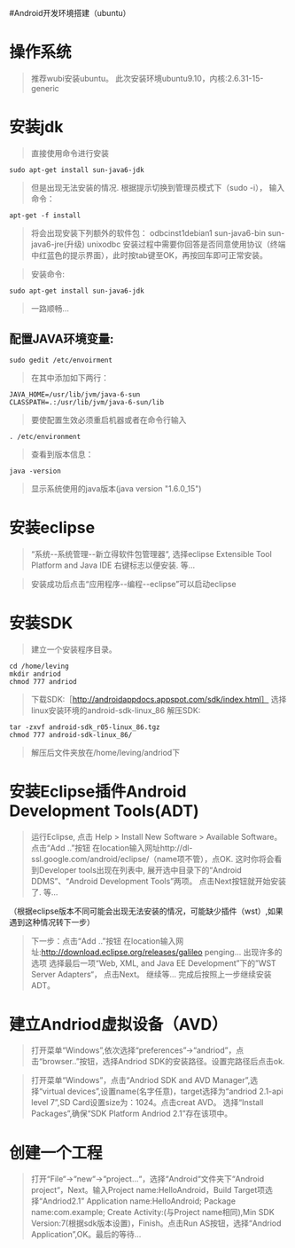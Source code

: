 #Android开发环境搭建（ubuntu）
# 操作系统 #

> 推荐wubi安装ubuntu。
> 此次安装环境ubuntu9.10，内核:2.6.31-15-generic

# 安装jdk #

> 直接使用命令进行安装
```
sudo apt-get install sun-java6-jdk
```

> 但是出现无法安装的情况.
> 根据提示切换到管理员模式下（sudo -i），
> 输入命令：
```
apt-get -f install
```
> 将会出现安装下列额外的软件包：
> odbcinst1debian1 sun-java6-bin sun-java6-jre(升级) unixodbc
> 安装过程中需要你回答是否同意使用协议（终端中红蓝色的提示界面），此时按tab键至OK，再按回车即可正常安装。

> 安装命令:
```
sudo apt-get install sun-java6-jdk
```
> 一路顺畅...

## 配置JAVA环境变量: ##
```
sudo gedit /etc/envoirment 
```
> 在其中添加如下两行：
```
JAVA_HOME=/usr/lib/jvm/java-6-sun
CLASSPATH=.:/usr/lib/jvm/java-6-sun/lib
```
> 要使配置生效必须重启机器或者在命令行输入
```
. /etc/environment
```
> 查看到版本信息：
```
java -version
```
> 显示系统使用的java版本(java version "1.6.0\_15")

# 安装eclipse #

> “系统--系统管理--新立得软件包管理器“,
> 选择eclipse Extensible Tool Platform and Java IDE
> 右键标志以便安装.
> 等...

> 安装成功后点击“应用程序--编程--eclipse”可以启动eclipse

# 安装SDK #

> 建立一个安装程序目录。
```
cd /home/leving
mkdir andriod
chmod 777 andriod
```
> 下载SDK:［http://androidappdocs.appspot.com/sdk/index.html］
> 选择linux安装环境的android-sdk-linux\_86 解压SDK:
```
tar -zxvf android-sdk_r05-linux_86.tgz
chmod 777 android-sdk-linux_86/
```
> 解压后文件夹放在/home/leving/andriod下

# 安装Eclipse插件Android Development Tools(ADT) #

> 运行Eclipse, 点击 Help > Install New Software > Available Software。点击“Add ..”按钮 在location输入网址http://dl-ssl.google.com/android/eclipse/（name项不管），点OK. 这时你将会看到Developer tools出现在列表中, 展开选中目录下的“Android DDMS”、“Android Development Tools”两项。
> 点击Next按钮就开始安装了.
> 等...

（根据eclipse版本不同可能会出现无法安装的情况，可能缺少插件（wst）,如果遇到这种情况转下一步）

> 下一步：点击“Add ..”按钮 在location输入网址:http://download.eclipse.org/releases/galileo penging...
> 出现许多的选项 选择最后一项“Web, XML, and Java EE Development”下的”WST Server Adapters“，
> 点击Next。
> 继续等...
> 完成后按照上一步继续安装ADT。

# 建立Andriod虚拟设备（AVD） #

> 打开菜单“Windows”,依次选择“preferences”->“andriod”，点击“browser..”按钮，选择Andriod SDK的安装路径。设置完路径后点击ok.

> 打开菜单“Windows”，点击“Andriod SDK and AVD Manager”,选择“virtual devices”,设置name(名字任意)，target选择为“andriod 2.1-api level 7”,SD Card设置size为：1024。点击creat AVD。 选择“Install Packages”,确保“SDK Platform Andriod 2.1”存在该项中。

# 创建一个工程 #

> 打开“File“->“new“->“project...“，选择“Android“文件夹下“Android project“，Next。输入Project name:HelloAndroid，Build Target项选择“Andriod2.1” Application name:HelloAndroid; Package name:com.example; Create Activity:(与Project name相同),Min SDK Version:7(根据sdk版本设置)，Finish。点击Run AS按钮，选择“Andriod Application”,OK。最后的等待...